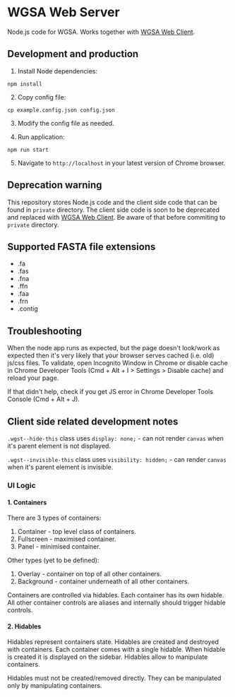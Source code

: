 # WGSA Web Server

Node.js code for WGSA. Works together with [WGSA Web Client](https://github.com/ImperialCollegeLondon/wgst-web-client).

## Development and production

1. Install Node dependencies:

  `npm install`

2. Copy config file:

  `cp example.config.json config.json`

3. Modify the config file as needed.

4. Run application:

  `npm run start`

5. Navigate to `http://localhost` in your latest version of Chrome browser.

## Deprecation warning

This repository stores Node.js code and the client side code that can be found in `private` directory. The client side code is soon to be deprecated and replaced with [WGSA Web Client](https://github.com/ImperialCollegeLondon/wgst-web-client). Be aware of that before commiting to `private` directory.

## Supported FASTA file extensions

* .fa
* .fas
* .fna
* .ffn
* .faa
* .frn
* .contig

## Troubleshooting

When the node app runs as expected, but the page doesn't look/work as expected then it's very likely that your browser serves cached (i.e. old) js/css files. To validate, open Incognito Window in Chrome or disable cache in Chrome Developer Tools (Cmd + Alt + I > Settings > Disable cache) and reload your page.

If that didn't help, check if you get JS error in Chrome Developer Tools Console (Cmd + Alt + J).

## Client side related development notes

`.wgst--hide-this` class uses `display: none;` - can not render `canvas` when it's parent element is not displayed.

`.wgst--invisible-this` class uses `visibility: hidden;` - can render `canvas` when it's parent element is invisible.

### UI Logic

#### 1. Containers

There are 3 types of containers:
1. Container - top level class of containers.
2. Fullscreen - maximised container.
3. Panel - minimised container.

Other types (yet to be defined):
1. Overlay - container on top of all other containers.
2. Background - container underneath of all other containers.

Containers are controlled via hidables. Each container has its own hidable. All other container controls are aliases and internally should trigger hidable controls.

#### 2. Hidables

Hidables represent containers state. Hidables are created and destroyed with containers. Each container comes with a single hidable. When hidable is created it is displayed on the sidebar. Hidables allow to manipulate containers.

Hidables must not be created/removed directly. They can be manipulated only by manipulating containers.